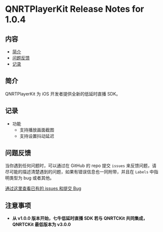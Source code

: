 # QNRTPlayerKit Release Notes for 1.0.4

## 内容

- [简介](#简介)
- [问题反馈](#问题反馈)
- [记录](#记录)

## 简介

QNRTPlayerKit 为 iOS 开发者提供全新的低延时直播 SDK。

## 记录

- 功能
    - 支持播放画面截图
    - 支持设置抖动延迟

## 问题反馈

当你遇到任何问题时，可以通过在 GitHub 的 repo 提交 ```issues``` 来反馈问题，请尽可能的描述清楚遇到的问题，如果有错误信息也一同附带，并且在 ```Labels``` 中指明类型为 bug 或者其他。

[通过这里查看已有的 issues 和提交 Bug](https://github.com/pili-engineering/QNRTPlayer-iOS/issues)


## 注意事项
- **从 v1.0.0 版本开始，七牛低延时直播 SDK 若与 QNRTCKit 共同集成，QNRTCKit 最低版本为 v3.0.0**
